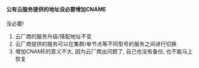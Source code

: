#### 公有云服务提供的地址没必要增加CNAME

没必要!

1. 云厂商的服务升级/降配地址不变
2. 云厂商提供的服务可以在集群/单节点等不同型号的服务之间进行切换
3. 增加CNAME的意义不大, 因为云厂商出问题了, 自己也没有备份, 也不能马上恢复
